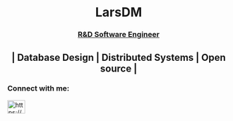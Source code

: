 <h1 align="center">LarsDM</h1>
<h3 align="center"><a href="https://klarrio.com/">R&D Software Engineer</a></h3>
<h2 align="center">| Database Design | Distributed Systems | Open source |</h2>

<h3 align="left">Connect with me:</h3>
<p align="left">
<a href="https://www.linkedin.com/in/lars-de-maere-16b832131/" target="blank"><img align="center" src="https://raw.githubusercontent.com/rahuldkjain/github-profile-readme-generator/master/src/images/icons/Social/linked-in-alt.svg" alt="https://www.linkedin.com/in/lars-de-maere-16b832131/" height="30" width="40" /></a>
</p>
